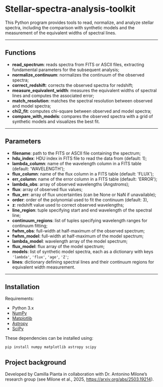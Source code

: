 # Stellar-spectra-analysis-toolkit

This Python program provides tools to read, normalize, and analyze stellar spectra, including the comparison with synthetic models and the measurement of the equivalent widths of spectral lines.

---

## Functions

* **read_spectrum**: reads spectra from FITS or ASCII files, extracting fundamental parameters for the subsequent analysis;
* **normalize_continuum**: normalizes the continuum of the observed spectra;
* **correct_redshift**: corrects the observed spectra for redshift;
* **measure_equivalent_width**: measures the equivalent widths of spectral lines and computes the associated error;
* **match_resolution**: matches the spectral resolution between observed and model spectra;
* **chi2_fit**: computes chi-square between observed and model spectra;
* **compare_with_models**: compares the observed spectra with a grid of synthetic models and visualizes the best fit.

---

## Parameters

* **filename**: path to the FITS or ASCII file containing the spectrum;
* **hdu_index**: HDU index in FITS file to read the data from (default: 1);
* **lambda_column**: name of the wavelength column in a FITS table (default: 'WAVELENGTH');
* **flux_column**: name of the flux column in a FITS table (default: 'FLUX');
* **err_column**: name of the error column in a FITS table (default: 'ERROR');
* **lambda_obs**: array of observed wavelengths (Angstroms);
* **flux**: array of observed flux values;
* **flux_err**: array of flux uncertainties (can be None or NaN if unavailable);
* **order**: order of the polynomial used to fit the continuum (default: 3),
* **z**: redshift value used to correct observed wavelengths;
* **line_region**: tuple specifying start and end wavelength of the spectral line;
* **continuum_regions**: list of tuples specifying wavelength ranges for continuum fitting;
* **fwhm_obs**: full-width at half-maximum of the observed spectrum;
* **fwhm_model**: full-width at half-maximum of the model spectrum;
* **lambda_model**: wavelength array of the model spectrum;
* **flux_model**: flux array of the model spectrum;
* **models**: list of synthetic model spectra, each as a dictionary with keys `'lambda'`, `'flux'`, `'age'`, `'Z'`;
* **lines**: dictionary defining spectral lines and their continuum regions for equivalent width measurement.

---

## Installation

Requirements:

- Python 3.x
- [NumPy](https://numpy.org/)
- [Matplotlib](https://matplotlib.org/)
- [Astropy](https://www.astropy.org/)
- [SciPy](https://scipy.org/)

These dependencies can be installed using:

```bash
pip install numpy matplotlib astropy scipy
```

## Project background

Developed by Camilla Pianta in collaboration with Dr. Antonino Milone’s research group (see Milone et al., 2025, https://arxiv.org/abs/2503.19214).
